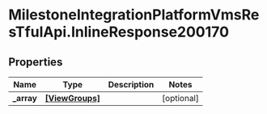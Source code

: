 # MilestoneIntegrationPlatformVmsResTfulApi.InlineResponse200170

## Properties
Name | Type | Description | Notes
------------ | ------------- | ------------- | -------------
**_array** | [**[ViewGroups]**](ViewGroups.md) |  | [optional] 
